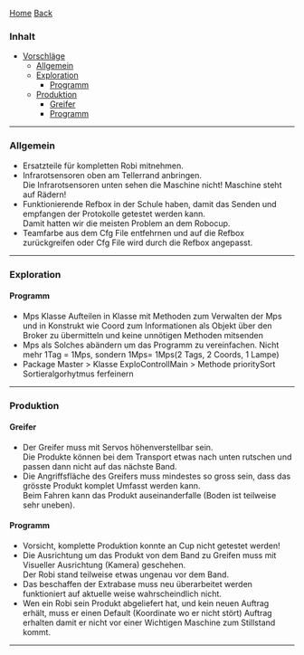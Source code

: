 [Home](home) [Back](DokuSolidus)


### Inhalt ###
- <a href="#v">Vorschläge</a>
	- <a href="#a">Allgemein</a>
	- <a href="#e">Exploration</a>
		- <a href="#ep">Programm</a>
	- <a href="#p">Produktion</a>
		- <a href="#pg">Greifer</a> 
		- <a href="#pp">Programm</a>  

		

----------
### <a name="a">Allgemein</a> ###

- Ersatzteile für kompletten Robi mitnehmen.  
- Infrarotsensoren oben am Tellerrand anbringen.  
  Die Infrarotsensoren unten sehen die Maschine nicht! Maschine steht auf Rädern!  
- Funktionierende Refbox in der Schule haben, damit das Senden und empfangen der Protokolle getestet werden kann.  
  Damit hatten wir die meisten Problem an dem Robocup.  
- Teamfarbe aus dem Cfg File entfehrnen und auf die Refbox zurückgreifen oder Cfg File wird durch die Refbox angepasst.

----------
### <a name="e">Exploration</a> ###

#### <a name="ep">Programm</a> ####
- Mps Klasse Aufteilen in Klasse mit Methoden zum Verwalten der Mps und in Konstrukt wie Coord zum Informationen als Objekt über den Broker zu übermitteln und keine unnötigen Methoden mitsenden
- Mps als Solches abändern um das Programm zu vereinfachen. Nicht mehr 1Tag = 1Mps, sondern 1Mps= 1Mps(2 Tags, 2 Coords, 1 Lampe)
- Package Master > Klasse ExploControllMain > Methode prioritySort Sortieralgorhytmus ferfeinern

----------

### <a name="p">Produktion</a> ###

#### <a name="pg">Greifer</a> ####

- Der Greifer muss mit Servos höhenverstellbar sein.  
  Die Produkte können bei dem Transport etwas nach unten rutschen und passen dann nicht auf das nächste Band.  
- Die Angriffsfläche des Greifers muss mindestes so gross sein, dass das grösste Produkt komplet Umfasst werden kann.   
  Beim Fahren kann das Produkt auseinanderfalle (Boden ist teilweise sehr uneben).  

#### <a name="pp">Programm</a> ####

- Vorsicht, komplette Produktion konnte an Cup nicht getestet werden!  
- Die Ausrichtung um das Produkt von dem Band zu Greifen muss mit Visueller Ausrichtung (Kamera) geschehen.  
  Der Robi stand teilweise etwas ungenau vor dem Band.  
- Das beschaffen der Extrabase muss neu überarbeitet werden funktioniert auf aktuelle weise wahrscheindlich nicht.  
- Wen ein Robi sein Produkt abgeliefert hat, und kein neuen Auftrag erhält, muss er einen Default (Koordinate wo er nicht stört)  Auftrag erhalten damit er nicht vor einer Wichtigen Maschine zum Stillstand kommt.  


----------